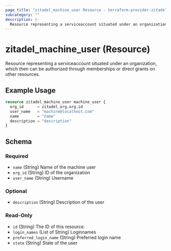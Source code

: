 ```yaml
---
page_title: "zitadel_machine_user Resource - terraform-provider-zitadel"
subcategory: ""
description: |-
  Resource representing a serviceaccount situated under an organization, which then can be authorized through memberships or direct grants on other resources.
---
```


# zitadel_machine_user (Resource)

Resource representing a serviceaccount situated under an organization, which then can be authorized through memberships or direct grants on other resources.

## Example Usage

```terraform
resource zitadel_machine_user machine_user {
  org_id      = zitadel_org.org.id
  user_name   = "machine@localhost.com"
  name        = "name"
  description = "description"
}
```

<!-- schema generated by tfplugindocs -->
## Schema

### Required

- `name` (String) Name of the machine user
- `org_id` (String) ID of the organization
- `user_name` (String) Username

### Optional

- `description` (String) Description of the user

### Read-Only

- `id` (String) The ID of this resource.
- `login_names` (List of String) Loginnames
- `preferred_login_name` (String) Preferred login name
- `state` (String) State of the user